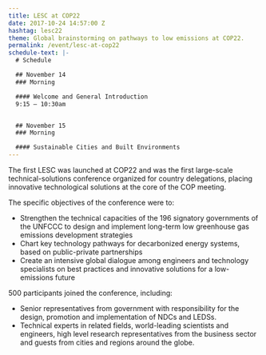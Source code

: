```yaml
---
title: LESC at COP22
date: 2017-10-24 14:57:00 Z
hashtag: lesc22
theme: Global brainstorming on pathways to low emissions at COP22.
permalink: /event/lesc-at-cop22
schedule-text: |-
  # Schedule

  ## November 14
  ### Morning

  #### Welcome and General Introduction
  9:15 – 10:30am


  ## November 15
  ### Morning

  #### Sustainable Cities and Built Environments
---
```

The first LESC was launched at COP22 and was the first large-scale technical-solutions conference organized for country delegations, placing innovative technological solutions at the core of the COP meeting.

The specific objectives of the conference were to:

* Strengthen the technical capacities of the 196 signatory governments of the UNFCCC to design and implement long-term low greenhouse gas emissions development strategies
* Chart key technology pathways for decarbonized energy systems, based on public-private partnerships
* Create an intensive global dialogue among engineers and technology specialists on best practices and innovative solutions for a low-emissions future

500 participants joined the conference, including:

* Senior representatives from government with responsibility for the design, promotion and implementation of NDCs and LEDSs.
* Technical experts in related fields, world-leading scientists and engineers, high level research representatives from the business sector and guests from cities and regions around the globe.
